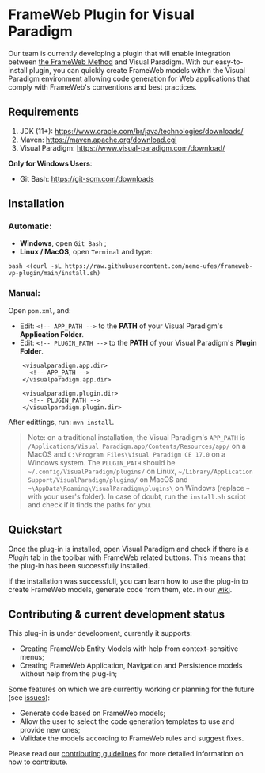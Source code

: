 # FrameWeb Plugin for Visual Paradigm
Our team is currently developing a plugin that will enable integration between [the FrameWeb Method](https://nemo.inf.ufes.br/en/projetos/frameweb/) and Visual Paradigm. With our easy-to-install plugin, you can quickly create FrameWeb models within the Visual Paradigm environment allowing code generation for Web applications that comply with FrameWeb's conventions and best practices.


## Requirements
1. JDK (11+): https://www.oracle.com/br/java/technologies/downloads/
2. Maven: https://maven.apache.org/download.cgi
3. Visual Paradigm: https://www.visual-paradigm.com/download/

**Only for Windows Users**:
- Git Bash: https://git-scm.com/downloads


## Installation

### Automatic:
- **Windows**, open `Git Bash` ;
- **Linux / MacOS**, open `Terminal` and type:
```
bash <(curl -sL https://raw.githubusercontent.com/nemo-ufes/frameweb-vp-plugin/main/install.sh)
```

### Manual:
Open `pom.xml`, and:
- Edit: `<!-- APP_PATH -->` to the **PATH** of your Visual Paradigm's **Application Folder**.
- Edit: `<!-- PLUGIN_PATH -->` to the **PATH** of your Visual Paradigm's **Plugin Folder**.
```
    <visualparadigm.app.dir>
      <!-- APP_PATH -->
    </visualparadigm.app.dir>

    <visualparadigm.plugin.dir>
      <!-- PLUGIN_PATH -->
    </visualparadigm.plugin.dir>
```
After edittings, run: `mvn install`.

> Note: on a traditional installation, the Visual Paradigm's `APP_PATH` is `/Applications/Visual Paradigm.app/Contents/Resources/app/` on a MacOS and `C:\Program Files\Visual Paradigm CE 17.0` on a Windows system. The `PLUGIN_PATH` should be `~/.config/VisualParadigm/plugins/` on Linux, `~/Library/Application Support/VisualParadigm/plugins/` on MacOS and `~\AppData\Roaming\VisualParadigm\plugins\` on Windows (replace `~` with your user's folder). In case of doubt, run the `install.sh` script and check if it finds the paths for you.


## Quickstart
Once the plug-in is installed, open Visual Paradigm and check if there is a _Plugin_ tab in the toolbar with FrameWeb related buttons. This means that the plug-in has been successfully installed.

If the installation was successfull, you can learn how to use the plug-in to create FrameWeb models, generate code from them, etc. in our [wiki](https://github.com/nemo-ufes/frameweb-vp-plugin/wiki).


## Contributing & current development status
This plug-in is under development, currently it supports:
- Creating FrameWeb Entity Models with help from context-sensitive menus;
- Creating FrameWeb Application, Navigation and Persistence models without help from the plug-in;

Some features on which we are currently working or planning for the future (see [issues](https://github.com/nemo-ufes/frameweb-vp-plugin/issues)):
- Generate code based on FrameWeb models;
- Allow the user to select the code generation templates to use and provide new ones;
- Validate the models according to FrameWeb rules and suggest fixes.

Please read our [contributing guidelines](CONTRIBUTING.md) for more detailed information on how to contribute.
